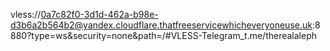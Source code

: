 vless://0a7c82f0-3d1d-462a-b98e-d3b6a2b564b2@yandex.cloudflare.thatfreeservicewhicheveryoneuse.uk:8880?type=ws&security=none&path=/#VLESS-Telegram_t.me/therealaleph
